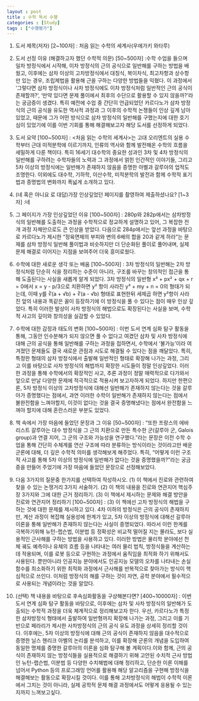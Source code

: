 ```yaml
---
layout : post
title : 수학 독서 수행
categories : [Study]
tags : ["수행평가"]
---
```

1. 도서 제목(저자) [2~100자]
: 처음 읽는 수학의 세계사(우에가키 와타루)

2. 도서 선정 이유 (해결하고자 했던 수학적 의문) [50~500자]
:수학 수업을 들으며 일차 방정식에서 시작해, 이차 방정식의 근의 공식으로 일반해를 구하는 방법을 배웠고, 이후에는 삼차 이상의 고차방정식에서 대칭식, 복이차식, 최고차항과 상수항만 있는 경우, 조립제법을 활용해 근을 구하는 다양한 방법들을 익혔다. 이 과정에서 ‘그렇다면 삼차 방정식이나 사차 방정식에도 이차 방정식처럼 일반적인 근의 공식이 존재할까?’, ‘만약 있다면 문제 풀이에서 최후의 수단으로 활용할 수 있지 않을까?’라는 궁금증이 생겼다. 특히 예전에 수업 중 간단히 언급되었던 카르다노가 삼차 방정식의 근의 공식을 유도한 역사적 과정과 그 이후의 수학적 논쟁들이 인상 깊게 남아 있었고, 때문에 그가 어떤 방식으로 삼차 방정식의 일반해를 구했는지에 대한 호기심이 있었기에 이를 이번 기회를 통해 해결해보고자 해당 도서를 선정하게 되었다.

3. 도서 요약 [100~500자]
: <처음 읽는 수학의 세계사>는 고대 오리엔트의 실용 수학부터 근대 미적분학에 이르기까지, 인류의 역사와 함께 발전해온 수학의 흐름을 세밀하게 다룬 책이다. 특히 16세기 대수학의 중요한 성과인 3차 및 4차 방정식의 일반해를 구하려는 수학자들의 노력과 그 과정에서 얽힌 인간적인 이야기들, 그리고 5차 이상의 방정식에는 일반해가 존재하지 않음을 증명한 아벨과 갈루아의 업적도 조명한다. 이외에도 대수학, 기하학, 이산수학, 미적분학의 발전과 함께 수학적 표기법과 증명법의 변화까지 폭넓게 소개하고 있다.

4. (네 혹은 아니요 로 대답)가장 인상깊었던 페이지를 촬영하여 제출하셨나요? [1~3자]
:네

5. 그 페이지가 가장 인상깊었던 이유 [100~500자]
: 280p와 282p에서는 삼차방정식의 일반해를 도출하는 과정을 수학적으로 정교하게 설명하고 있어, 그 복잡한 전개 과정 자체만으로도 큰 인상을 받았다. 다음으로 284p에서는 앞선 과정을 바탕으로 카르다노가 제시한 “정육면체의 부피와 변의 6배의 합을 20과 같게 하라”는 문제를 삼차 방정식 일반해 풀이법과 비슷하지만 더 단순화된 풀이로 풀어내며, 실제 문제 해결로 이어지는 지점을 보여주어 더욱 흥미로웠다.

6. 수학에 대한 새로운 생각 또는 배움 [100~500자]
: 3차 방정식의 일반해는 2차 방정식처럼 단순히 식을 정리하는 수준이 아니라, 구조를 바꾸는 창의적인 접근을 통해 도출된다는 사실을 새롭게 알게 되었다. 3차 방정식의 일반형 x³ + px² + qx + r = 0에서 x = y - p/3으로 치환하면 y² 항이 사라진 y³ + my + n = 0의 형태가 되는데, 이때 y를 ∛(a + √b) + ∛(a - √b) 형태로 표현한뒤 세제곱 하면 y²항이 사라진 앞의 내용과 똑같은 꼴이 등장하기에 이 방정식을 풀 수 있다는 점이 매우 인상 깊었다. 특히 이러한 발상이 사차 방정식의 해법으로도 확장된다는 사실을 보며, 수학적 사고의 깊이와 창의성을 실감할 수 있었다.

7. 수학에 대한 감정과 태도의 변화 [100~500자]
: 이번 도서 연계 심화 탐구 활동을 통해, 그동안 인수분해가 되지 않으면 풀 수 없다고 여겼던 삼차 및 사차 방정식에 대해 근의 공식을 통해 일반해를 구하는 과정을 접하면서, 수학에서 ‘불가능’이라 여겨졌던 문제들도 결국 새로운 관점과 시도로 해결될 수 있다는 점을 깨달았다. 특히, 특정한 형태의 삼차 방정식에서 출발해 일반적인 형태로 확장해 나가는 과정, 그리고 이를 바탕으로 사차 방정식의 해법까지 확장한 시도들이 정말 인상깊었다. 이러한 과정을 통해 수학에서의 확장적인 사고, 추론 과정이 정말 매력적으로 다가와서 앞으로 만날 다양한 문제에 적극적으로 적용시켜 보고자하게 되었다. 하지만 한편으론, 5차 방정식 이상의 고차방정식에 대해선 일반해가 존재하지 않는다는 것을 갈루아가 증명했다는 점에서, 과연 이러한 수학이 일반해가 존재하지 않는다는 점에서 불완전함을 느껴야할지, 이것이 없다는 것을 결국 증명해냈다는 점에서 완전함을 느껴야 할지에 대해 혼란스러운 부분도 있었다. 

8. 책 속에서 가장 마음에 들었던 문장과 그 이유 [50~500자]
: “또한 프랑스의 에바리스트 갈루아는 대수 방정식을 그 근의 치환으로 만든 특수한 군(갈루아 군, Galois group)과 연결 지어, 그 군의 구조와 가능성을 연구했다.”라는 문장은 이전 수학 수업을 통해 간단히 수체계를 연산 구조에 따라 분류하는 방식이라는 것이라고만 배운 군론에 대해, 더 깊은 수학적 의미를 생각해보게 해주었다. 특히, “어떻게 이런 구조적 사고를 통해 5차 이상의 방정식에 일반해가 없다는 것을 증명했을까?”라는 궁금증을 만들어 주었기에 가장 마음에 들었던 문장으로 선정해보았다.

9. 다음 3가지의 질문중 한가지를 선택하여 작성하시오. (1) 이 책에서 진로와 관련하여 찾을 수 있는 논쟁거리 3가지 서술하기. (2) 이 책의 내용을 진로와 연관지어 핵심주장 3가지와 그에 대한 근거 정리하기. (3) 이 책에서 제시하는 문제와 해결 방안을 진로와 연관지어 정리하기 [100~500자]
: (3) 이 책에선 고차 방정식의 해법을 구하는 것에 대한 문제를 제시하고 있다. 4차 이하의 방정식은 근의 공식이 존재하지만, 계산 과정이 복잡해 실용성에 한계가 있고, 5차 이상의 방정식에 대해선 갈루아 이론을 통해 일반해가 존재하지 않는다는 사실이 증명되었다. 따라서 이런 한계를 극복하기위해 뉴턴-랩슨법, 이분법 등 정확성은 비교적 떨어질 지는 몰라도, 보다 실용적인 근사해를 구하는 방법을 사용하고 있다. 이러한 방법은 물리학 분야에선 천체 궤도 예측이나 유체의 흐름 등을 나타내는 여러 물리 법칙, 방정식들을 계산하는 데 적용되며, 이를 로봇 등으로 구현하는 과정에서 움직임을 최적화 하기 위해서도 사용된다. 뿐만아니라 인공지능 분야에서도 인공지능 모델의 오차를 나타내는 손실 함수를 최소화하기 위한 최적화 과정에서 근사해를 반복적으로 찾아가는 방식이 핵심적으로 쓰인다. 이처럼 방정식의 해를 구하는 것이 자연, 공학 분야에서 필수적으로 사용되는 개념이라는 것을 알았다.

10. (선택) 책 내용을 바탕으로 후속심화활동을 구상해본다면? [400~10000자]
: 이번 도서 연계 심화 탐구 활동을 바탕으로, 이후에는 삼차 및 사차 방정식의 일반해가 도출되는 수학적 과정을 더욱 체계적으로 정리해보고자 한다. 우선, 카르다노가 특정한 삼차방정식 형태에서 출발하여 일반형까지 확장해 나가는 과정, 그리고 이를 기반으로 페라리가 제시한 사차방정식의 근의 공식 유도 과정을 상세히 정리할 것이다. 이후에는, 5차 이상의 방정식에 대해 근의 공식이 존재하지 않음을 대수적으로 증명한 닐스 헨리크 아벨의 논리를 분석하고, 이를 확장해 군론의 개념을 도입하여 동일한 명제를 증명한 갈루아의 이론을 심화 탐구해 볼 계획이다.이와 함께, 근의 공식이 존재하지 않는 방정식들을 실용적으로 해결하기 위해 고안된 수치적 근사 방법인 뉴턴-랩슨법, 이분법 등 다양한 수치해법에 대해 정리하고, 단순한 이론 이해를 넘어서 Python 등의 프로그래밍 언어를 활용해 해당 알고리즘을 구현해 방정식을 해결해보는 활동으로 확장시킬 것이다. 이를 통해 고차방정식의 해법이 수학적 이론에서 그치는 것이 아니라, 실제 공학적 문제 해결 과정에서도 어떻게 응용될 수 있는지까지 느껴보고싶다.